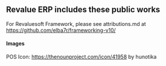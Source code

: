 ## Revalue ERP includes these public works

For Revaluesoft Framework, please see attributions.md at https://github.com/elba7r/frameworking-v10/

#### Images

POS Icon: https://thenounproject.com/icon/41958 by hunotika
